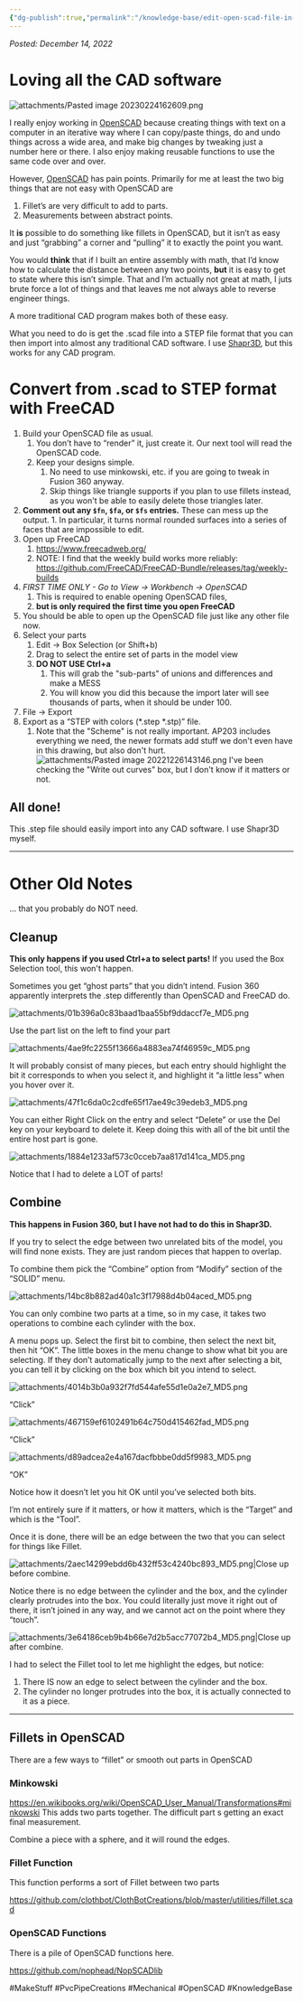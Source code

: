 ```yaml
---
{"dg-publish":true,"permalink":"/knowledge-base/edit-open-scad-file-in-other-cad-software/","dgPassFrontmatter":true}
---
```


*Posted: December 14, 2022*
# Loving all the CAD software
![attachments/Pasted image 20230224162609.png](/img/user/attachments/Pasted%20image%2020230224162609.png)

I really enjoy working in [OpenSCAD](https://openscad.org/) because creating things with text on a computer in an iterative way where I can copy/paste things, do and undo things across a wide area, and make big changes by tweaking just a number here or there. I also enjoy making reusable functions to use the same code over and over.

However, [OpenSCAD](https://openscad.org/) has pain points. Primarily for me at least the two big things that are not easy with OpenSCAD are

1.  Fillet’s are very difficult to add to parts.
2.  Measurements between abstract points.

It **is** possible to do something like fillets in OpenSCAD, but it isn’t as easy and just “grabbing” a corner and “pulling” it to exactly the point you want.

You would **think** that if I built an entire assembly with math, that I’d know how to calculate the distance between any two points, **but** it is easy to get to state where this isn’t simple. That and I’m actually not great at math, I juts brute force a lot of things and that leaves me not always able to reverse engineer things.

A more traditional CAD program makes both of these easy.

What you need to do is get the .scad file into a STEP file format that you can then import into almost any traditional CAD software. I use [Shapr3D](https://www.shapr3d.com/), but this works for any CAD program.

# Convert from .scad to STEP format with FreeCAD

1. Build your OpenSCAD file as usual.
    1. You don’t have to “render” it, just create it. Our next tool will read the OpenSCAD code.
    2. Keep your designs simple.
        1. No need to use minkowski, etc. if you are going to tweak in Fusion 360 anyway.
        2. Skip things like triangle supports if you plan to use fillets instead, as you won't be able to easily delete those triangles later.
2. **Comment out any `$fn`, `$fa`, or `$fs` entries.** These can mess up the output.
        1. In particular, it turns normal rounded surfaces into a series of faces that are impossible to edit.
3. Open up FreeCAD
    1. https://www.freecadweb.org/
    2. NOTE: I find that the weekly build works more reliably: https://github.com/FreeCAD/FreeCAD-Bundle/releases/tag/weekly-builds
4. *FIRST TIME ONLY - Go to View  → Workbench → OpenSCAD* 
    1. This is required to enable opening OpenSCAD files,
    2. **but is only required the first time you open FreeCAD**
5. You should be able to open up the OpenSCAD file just like any other file now.
6. Select your parts
    1. Edit -> Box Selection (or Shift+b)
    2. Drag to select the entire set of parts in the model view
    3. **DO NOT USE Ctrl+a**
        1. This will grab the "sub-parts" of unions and differences and make a MESS
        2. You will know you did this because the import later will see thousands of parts, when it should be under 100.
7. File → Export
8. Export as a “STEP with colors (*.step *.stp)” file.
    1. Note that the "Scheme" is not really important. AP203 includes everything we need, the newer formats add stuff we don't even have in this drawing, but also don't hurt.
    ![attachments/Pasted image 20221226143146.png](/img/user/attachments/Pasted%20image%2020221226143146.png)
    I've been checking the "Write out curves" box, but I don't know if it matters or not.

## All done!

This .step file should easily import into any CAD software. I use Shapr3D myself.

---
# Other Old Notes
... that you probably do NOT need.

## Cleanup

**This only happens if you used Ctrl+a to select parts!** If you used the Box Selection tool, this won't happen.

Sometimes you get “ghost parts” that you didn’t intend. Fusion 360 apparently interprets the .step differently than OpenSCAD and FreeCAD do.

![attachments/01b396a0c83baad1baa55bf9ddaccf7e_MD5.png](/img/user/attachments/01b396a0c83baad1baa55bf9ddaccf7e_MD5.png)


Use the part list on the left to find your part

![attachments/4ae9fc2255f13666a4883ea74f46959c_MD5.png](/img/user/attachments/4ae9fc2255f13666a4883ea74f46959c_MD5.png)


It will probably consist of many pieces, but each entry should highlight the bit it corresponds to when you select it, and highlight it “a little less” when you hover over it.

![attachments/47f1c6da0c2cdfe65f17ae49c39edeb3_MD5.png](/img/user/attachments/47f1c6da0c2cdfe65f17ae49c39edeb3_MD5.png)


You can either Right Click on the entry and select “Delete” or use the Del key on your keyboard to delete it.
Keep doing this with all of the bit until the entire host part is gone.

![attachments/1884e1233af573c0cceb7aa817d141ca_MD5.png](/img/user/attachments/1884e1233af573c0cceb7aa817d141ca_MD5.png)


Notice that I had to delete a LOT of parts!


## Combine

**This happens in Fusion 360, but I have not had to do this in Shapr3D.**

If you try to select the edge between two unrelated bits of the model, you will find none exists. They are just random pieces that happen to overlap.

To combine them pick the “Combine” option from “Modify” section of the “SOLID” menu.

![attachments/14bc8b882ad40a1c3f17988d4b04aced_MD5.png](/img/user/attachments/14bc8b882ad40a1c3f17988d4b04aced_MD5.png)


You can only combine two parts at a time, so in my case, it takes two operations to combine each cylinder with the box.

A menu pops up. Select the first bit to combine, then select the next bit, then hit “OK”.
The little boxes in the menu change to show what bit you are selecting. If they don’t automatically jump to the next after selecting a bit, you can tell it by clicking on the box which bit you intend to select.

![attachments/4014b3b0a932f7fd544afe55d1e0a2e7_MD5.png](/img/user/attachments/4014b3b0a932f7fd544afe55d1e0a2e7_MD5.png)


“Click”

![attachments/467159ef6102491b64c750d415462fad_MD5.png](/img/user/attachments/467159ef6102491b64c750d415462fad_MD5.png)


“Click”

![attachments/d89adcea2e4a167dacfbbbe0dd5f9983_MD5.png](/img/user/attachments/d89adcea2e4a167dacfbbbe0dd5f9983_MD5.png)


“OK”

Notice how it doesn’t let you hit OK until you’ve selected both bits.

I’m not entirely sure if it matters, or how it matters, which is the “Target” and which is the “Tool”.

Once it is done, there will be an edge between the two that you can select for things like Fillet.

![attachments/2aec14299ebdd6b432ff53c4240bc893_MD5.png|Close up before combine.](/img/user/attachments/2aec14299ebdd6b432ff53c4240bc893_MD5.png)


Notice there is no edge between the cylinder and the box, and the cylinder clearly protrudes into the box. You could literally just move it right out of there, it isn’t joined in any way, and we cannot act on the point where they “touch”.


![attachments/3e64186ceb9b4b66e7d2b5acc77072b4_MD5.png|Close up after combine.](/img/user/attachments/3e64186ceb9b4b66e7d2b5acc77072b4_MD5.png)


I had to select the Fillet tool to let me highlight the edges, but notice:

1. There IS now an edge to select between the cylinder and the box.
2. The cylinder no longer protrudes into the box, it is actually connected to it as a piece.


----------
## Fillets in OpenSCAD

There are a few ways to “fillet” or smooth out parts in OpenSCAD

### Minkowski

https://en.wikibooks.org/wiki/OpenSCAD_User_Manual/Transformations#minkowski
This adds two parts together. The difficult part s getting an exact final measurement.

Combine a piece with a sphere, and it will round the edges.

### Fillet Function

This function performs a sort of Fillet between two parts

https://github.com/clothbot/ClothBotCreations/blob/master/utilities/fillet.scad

### OpenSCAD Functions

There is a pile of OpenSCAD functions here.

https://github.com/nophead/NopSCADlib

#MakeStuff #PvcPipeCreations #Mechanical #OpenSCAD #KnowledgeBase 